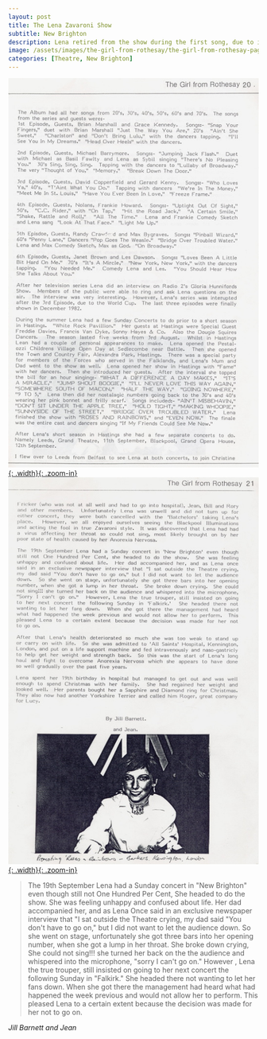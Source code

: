 ```yaml
---
layout: post
title: The Lena Zavaroni Show
subtitle: New Brighton
description: Lena retired from the show during the first song, due to illness, and the rest of the show was cancelled.
image: /assets/images/the-girl-from-rothesay/the-girl-from-rothesay-page-21.jpg
categories: [Theatre, New Brighton]
---
```


[![](/assets/images/the-girl-from-rothesay/the-girl-from-rothesay-page-20.jpg){: .width}{: .zoom-in}](/assets/images/the-girl-from-rothesay/the-girl-from-rothesay-page-20.jpg)
[![](/assets/images/the-girl-from-rothesay/the-girl-from-rothesay-page-21.jpg){: .width}{: .zoom-in}](/assets/images/the-girl-from-rothesay/the-girl-from-rothesay-page-21.jpg)

> The 19th September Lena had a Sunday concert in "New Brighton" even though still not One Hundred Per Cent, She headed to do the show. She was feeling unhappy and confused about life. Her dad accompanied her, and as Lena Once said in an exclusive newspaper interview that "I sat outside the Theatre crying, my dad said "You don't have to go on," but I did not want to let the audience down. So she went on stage, unfortunately she got three bars into her opening number, when she got a lump in her throat. She broke down crying, She could not sing!!! she turned her back on the the audience and whispered into the microphone,  "sorry I can't go on." However , Lena the true trouper, still insisted on going to her next concert the following Sunday in "Falkirk." She headed there not wanting to let her fans down. When she got there the management had heard what had happened the week previous and would not allow her to perform. This pleased Lena to a certain extent because the decision was made for her not to go on.

<cite>Jill Barnett and Jean</cite>

<style>
.width {width:367.79px; height:auto;}
</style>

